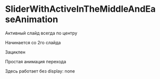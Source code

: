 # SliderWithActiveInTheMiddleAndEaseAnimation

Активный слайд всегда по центру

Начинается со 2го слайда

Зациклен

Простая анимация перехода

Здесь работает без display: none
